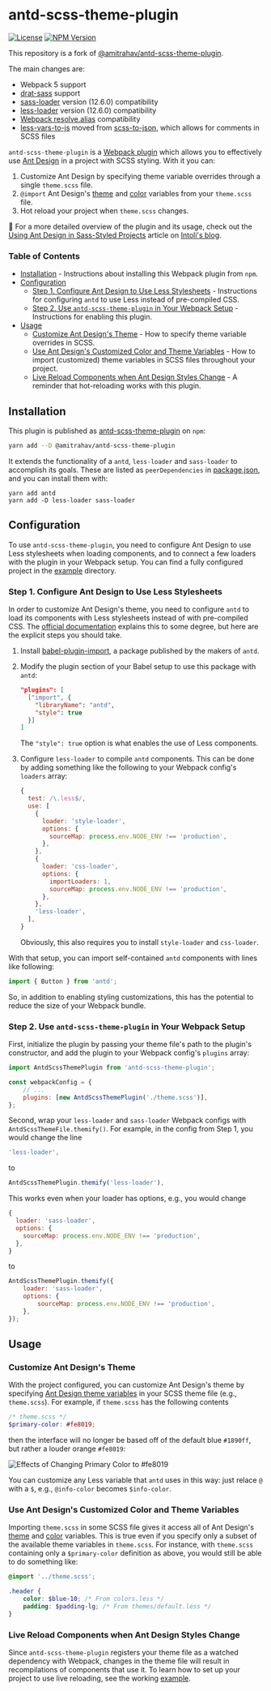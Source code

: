 <h1 vertical-align="middle">antd-scss-theme-plugin
</h1>

<p align="left">
    <a href="https://github.com/inventium-tech/antd-scss-theme-plugin/blob/master/LICENSE.md">
        <img src="https://img.shields.io/npm/l/@inventium/antd-scss-theme-plugin.svg"
            alt="License"></a>
    <a href="https://www.npmjs.com/package/@inventium/antd-scss-theme-plugin">
        <img src="https://img.shields.io/npm/v/@inventium/antd-scss-theme-plugin.svg"
            alt="NPM Version"></a>
</p>

This repository is a fork of [@amitrahav/antd-scss-theme-plugin](https://github.com/amitrahav/antd-scss-theme-plugin).

The main changes are:

-   Webpack 5 support
-   [drat-sass](https://sass-lang.com/dart-sass) support
-   [sass-loader](https://github.com/webpack-contrib/sass-loader) version (12.6.0) compatibility
-   [less-loader](https://github.com/webpack-contrib/less-loader) version (12.6.0) compatibility
-   [Webpack resolve.alias](https://webpack.js.org/configuration/resolve/#resolvealias) compatibility
-   [less-vars-to-js](https://github.com/michaeltaranto/less-vars-to-js) moved from [scss-to-json](https://github.com/ryanbahniuk/scss-to-json), which allows for comments in SCSS files

`antd-scss-theme-plugin` is a [Webpack plugin](https://webpack.js.org/concepts/plugins/) which allows you to effectively use [Ant Design](https://ant.design/) in a project with SCSS styling.
With it you can:

1. Customize Ant Design by specifying theme variable overrides through a single `theme.scss` file.
2. `@import` Ant Design's [theme](https://github.com/ant-design/ant-design/blob/master/components/style/themes/default.less) and [color](https://github.com/ant-design/ant-design/blob/master/components/style/color/colors.less) variables from your `theme.scss` file.
3. Hot reload your project when `theme.scss` changes.

:book: For a more detailed overview of the plugin and its usage, check out the [Using Ant Design in Sass-Styled Projects](https://intoli.com/blog/antd-scss-theme-plugin/) article on [Intoli's blog](https://intoli.com/blog/).

### Table of Contents

-   [Installation](#installation) - Instructions about installing this Webpack plugin from `npm`.
-   [Configuration](#configuration)
    -   [Step 1. Configure Ant Design to Use Less Stylesheets](#step-1-configure-ant-design-to-use-less-stylesheets) - Instructions for configuring `antd` to use Less instead of pre-compiled CSS.
    -   [Step 2. Use `antd-scss-theme-plugin` in Your Webpack Setup](#step-2-use-antd-scss-theme-plugin-in-your-webpack-setup) - Instructions for enabling this plugin.
-   [Usage](#usage)
    -   [Customize Ant Design's Theme](#customize-ant-designs-theme) - How to specify theme variable overrides in SCSS.
    -   [Use Ant Design's Customized Color and Theme Variables](#use-ant-designs-customized-color-and-theme-variables) - How to import (customized) theme variables in SCSS files throughout your project.
    -   [Live Reload Components when Ant Design Styles Change](#live-reload-components-when-ant-design-styles-change) - A reminder that hot-reloading works with this plugin.

## Installation

This plugin is published as [antd-scss-theme-plugin](https://www.npmjs.com/package/@inventum/antd-scss-theme-plugin) on `npm`:

```bash
yarn add --D @amitrahav/antd-scss-theme-plugin
```

It extends the functionality of a `antd`, `less-loader` and `sass-loader` to accomplish its goals.
These are listed as `peerDependencies` in [package.json](package.json), and you can install them with:

```
yarn add antd
yarn add -D less-loader sass-loader
```

## Configuration

To use `antd-scss-theme-plugin`, you need to configure Ant Design to use Less stylesheets when loading components, and to connect a few loaders with the plugin in your Webpack setup.
You can find a fully configured project in the [example](example/) directory.

### Step 1. Configure Ant Design to Use Less Stylesheets

In order to customize Ant Design's theme, you need to configure `antd` to load its components with Less stylesheets instead of with pre-compiled CSS.
The [official documentation](https://ant.design/docs/react/customize-theme) explains this to some degree, but here are the explicit steps you should take.

1. Install [babel-plugin-import](https://www.npmjs.com/package/babel-plugin-import), a package published by the makers of `antd`.
2. Modify the plugin section of your Babel setup to use this package with `antd`:

    ```json
    "plugins": [
      ["import", {
        "libraryName": "antd",
        "style": true
      }]
    ]
    ```

    The `"style": true` option is what enables the use of Less components.

3. Configure `less-loader` to compile `antd` components.
   This can be done by adding something like the following to your Webpack config's `loaders` array:

    ```javascript
    {
      test: /\.less$/,
      use: [
        {
          loader: 'style-loader',
          options: {
            sourceMap: process.env.NODE_ENV !== 'production',
          },
        },
        {
          loader: 'css-loader',
          options: {
            importLoaders: 1,
            sourceMap: process.env.NODE_ENV !== 'production',
          },
        },
        'less-loader',
      ],
    }
    ```

    Obviously, this also requires you to install `style-loader` and `css-loader`.

With that setup, you can import self-contained `antd` components with lines like following:

```javascript
import { Button } from 'antd';
```

So, in addition to enabling styling customizations, this has the potential to reduce the size of your Webpack bundle.

### Step 2. Use `antd-scss-theme-plugin` in Your Webpack Setup

First, initialize the plugin by passing your theme file's path to the plugin's constructor, and add the plugin to your Webpack config's `plugins` array:

```javascript
import AntdScssThemePlugin from 'antd-scss-theme-plugin';

const webpackConfig = {
	// ...
	plugins: [new AntdScssThemePlugin('./theme.scss')],
};
```

Second, wrap your `less-loader` and `sass-loader` Webpack configs with `AntdScssThemeFile.themify()`.
For example, in the config from Step 1, you would change the line

```javascript
'less-loader',
```

to

```javascript
AntdScssThemePlugin.themify('less-loader'),
```

This works even when your loader has options, e.g., you would change

```javascript
{
  loader: 'sass-loader',
  options: {
    sourceMap: process.env.NODE_ENV !== 'production',
  },
}
```

to

```javascript
AntdScssThemePlugin.themify({
	loader: 'sass-loader',
	options: {
		sourceMap: process.env.NODE_ENV !== 'production',
	},
});
```

## Usage

### Customize Ant Design's Theme

With the project configured, you can customize Ant Design's theme by specifying [Ant Design theme variables](https://github.com/ant-design/ant-design/blob/master/components/style/themes/default.less) in your SCSS theme file (e.g., `theme.scss`).
For example, if `theme.scss` has the following contents

```scss
/* theme.scss */
$primary-color: #fe8019;
```

then the interface will no longer be based off of the default blue `#1890ff`, but rather a louder orange `#fe8019`:

![Effects of Changing Primary Color to #fe8019](https://raw.githubusercontent.com/inventium-tech/antd-scss-theme-plugin/master/resources/blue-orange-comparison.png)

You can customize any Less variable that `antd` uses in this way: just relace `@` with a `$`, e.g., `@info-color` becomes `$info-color`.

### Use Ant Design's Customized Color and Theme Variables

Importing `theme.scss` in some SCSS file gives it access all of Ant Design's [theme](https://github.com/ant-design/ant-design/blob/master/components/style/themes/default.less) and [color](https://github.com/ant-design/ant-design/blob/master/components/style/color/colors.less) variables.
This is true even if you specify only a subset of the available theme variables in `theme.scss`.
For instance, with `theme.scss` containing only a `$primary-color` definition as above, you would still be able to do something like:

```scss
@import '../theme.scss';

.header {
	color: $blue-10; /* From colors.less */
	padding: $padding-lg; /* From themes/default.less */
}
```

### Live Reload Components when Ant Design Styles Change

Since `antd-scss-theme-plugin` registers your theme file as a watched dependency with Webpack, changes in the theme file will result in recompilations of components that use it.
To learn how to set up your project to use live reloading, see the working [example](example/).
